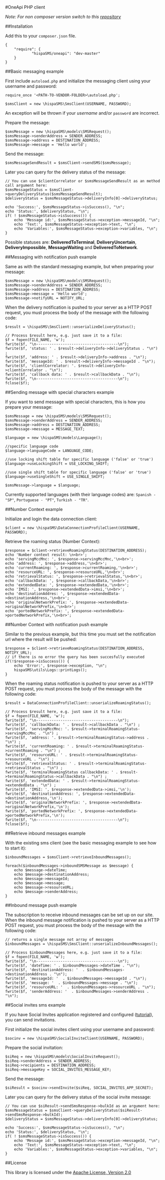 #OneApi PHP client


*Note: For non composer version switch to this [repository](https://github.com/hispaSMS/oneapi-php-non-composer)*

##Installation

Add this to your `composer.json` file.

    {
        "require": {
                "hispaSMS/oneapi": "dev-master"
        }
    }

##Basic messaging example

First include `autoload.php`  and initialize the messaging client using your username and password:
    
    require_once '<PATH-TO-VENDOR-FOLDER>\autoload.php';
    
    $smsClient = new \hispaSMS\SmsClient(USERNAME, PASSWORD);


An exception will be thrown if your *username* and/or `password` are incorrect.

Prepare the message:

    $smsMessage = new \hispaSMS\models\SMSRequest();
    $smsMessage->senderAddress = SENDER_ADDRESS;
    $smsMessage->address = DESTINATION_ADDRESS;
    $smsMessage->message = 'Hello world';

Send the message:

    $smsMessageSendResult = $smsClient->sendSMS($smsMessage);

Later you can query for the delivery status of the message:

    // You can use $clientCorrelator or $smsMessageSendResult as an method call argument here:
    $smsMessageStatus = $smsClient->queryDeliveryStatus($smsMessageSendResult);
    $deliveryStatus = $smsMessageStatus->deliveryInfo[0]->deliveryStatus;

    echo 'Success:', $smsMessageStatus->isSuccess(), "\n";
    echo 'Status:', $deliveryStatus, "\n";
    if( ! $smsMessageStatus->isSuccess()) {
        echo 'Message id:', $smsMessageStatus->exception->messageId, "\n";
        echo 'Text:', $smsMessageStatus->exception->text, "\n";
        echo 'Variables:', $smsMessageStatus->exception->variables, "\n";
    }


Possible statuses are: **DeliveredToTerminal**, **DeliveryUncertain**, **DeliveryImpossible**, **MessageWaiting** and **DeliveredToNetwork**.

##Messaging with notification push example

Same as with the standard messaging example, but when preparing your message:

    $smsMessage = new \hispaSMS\models\SMSRequest();
    $smsMessage->senderAddress = SENDER_ADDRESS;
    $smsMessage->address = DESTINATION_ADDRESS;
    $smsMessage->message = 'Hello world';
    $smsMessage->notifyURL = NOTIFY_URL;

When the delivery notification is pushed to your server as a HTTP POST request, you must process the body of the message with the following code:

    $result = \hispaSMS\SmsClient::unserializeDeliveryStatus();

    // Process $result here, e.g. just save it to a file:
    $f = fopen(FILE_NAME, 'w');
    fwrite($f, "\n-------------------------------------\n");
    fwrite($f, 'status: ' . $result->deliveryInfo->deliveryStatus . "\n") ;
    fwrite($f, 'address: ' . $result->deliveryInfo->address . "\n");
    fwrite($f, 'messageId: ' . $result->deliveryInfo->messageId . "\n");
    fwrite($f, 'clientCorrelator: '. $result->deliveryInfo->clientCorrelator . "\n");
    fwrite($f, 'callback data: ' . $result->callbackData . "\n");
    fwrite($f, "\n-------------------------------------\n");
    fclose($f);

##Sending message with special characters example

If you want to send message with special characters, this is how you prepare your message:

    $smsMessage = new \hispaSMS\models\SMSRequest();
    $smsMessage->senderAddress = SENDER_ADDRESS;
    $smsMessage->address = DESTINATION_ADDRESS;
    $smsMessage->message = MESSAGE_TEXT;
  
    $language = new \hispaSMS\models\Language();

    //specific language code
    $language->languageCode = LANGUAGE_CODE;

    //use locking shift table for specific language ('false' or 'true') 
    $language->useLockingShift = USE_LOCKING_SHIFT;

    //use single shift table for specific language ('false' or 'true')
    $language->useSingleShift = USE_SINGLE_SHIFT;

    $smsMessage->language = $language;

Currently supported languages (with their language codes) are: `Spanish - "SP"`, `Portuguese - "PT"`, `Turkish - "TR"`.

##Number Context example

Initialize and login the data connection client:

    $client = new \hispaSMS\DataConnectionProfileClient(USERNAME, PASSWORD);


Retrieve the roaming status (Number Context):

    $response = $client->retrieveRoamingStatus(DESTINATION_ADDRESS);
    echo 'Number context result: \n<br>';
    echo 'servingMccMnc: ', $response->servingMccMnc,'\n<br>';
    echo 'address: ', $response->address,'\n<br>';
    echo 'currentRoaming: ', $response->currentRoaming,'\n<br>';
    echo 'resourceURL: ', $response->resourceURL,'\n<br>';
    echo 'retrievalStatus: ', $response->retrievalStatus,'\n<br>';
    echo 'callbackData: ', $response->callbackData,'\n<br>';
    echo 'extendedData: ', $response->extendedData,'\n<br>';
    echo 'IMSI: ', $response->extendedData->imsi,'\n<br>';
    echo 'destinationAddres: ', $response->extendedData->destinationAddress,'\n<br>';
    echo 'originalNetworkPrefix: ', $response->extendedData->originalNetworkPrefix,'\n<br>';
    echo 'portedNetworkPrefix: ', $response->extendedData->portedNetworkPrefix,'\n<br>';


##Number Context with notification push example

Similar to the previous example, but this time you must set the notification url where the result will be pushed:

    $response = $client->retrieveRoamingStatus(DESTINATION_ADDRESS, NOTIFY_URL);
    // if there is no error the query has been succesfully executed
    if(!$response->isSuccess()) {
        echo 'Error:', $response->exception, "\n";
        hispaSMS\utils\Logs::printLogs();
    }


When the roaming status notification is pushed to your server as a HTTP POST request, you must process the body of the message with the following code:

    $result = DataConnectionProfileClient::unserializeRoamingStatus();

    // Process $result here, e.g. just save it to a file:
    $f = fopen(FILE_NAME, 'w');
    fwrite($f, "\n-------------------------------------\n");
    fwrite($f, 'callbackData: ' . $result->callbackData . "\n") ;
    fwrite($f, 'servingMccMnc: '. $result->terminalRoamingStatus->servingMccMnc . "\n") ;
    fwrite($f, 'address: '. $result->terminalRoamingStatus->address . "\n") ;
    fwrite($f, 'currentRoaming: ' . $result->terminalRoamingStatus->currentRoaming . "\n") ;
    fwrite($f, 'resourceURL: ' . $result->terminalRoamingStatus->resourceURL . "\n") ;
    fwrite($f, 'retrievalStatus: ' . $result->terminalRoamingStatus->retrievalStatus . "\n") ;
    fwrite($f, 'terminalRoamingStatus callbackData: ' . $result->terminalRoamingStatus->callbackData . "\n") ;
    fwrite($f, 'extendedData: ' . $result->terminalRoamingStatus->extendedData . "\n") ;
    fwrite($f, 'IMSI: ', $response->extendedData->imsi,'\n');
    fwrite($f, 'destinationAddress: ', $response->extendedData->destinationAddress,'\n');
    fwrite($f, 'originalNetworkPrefix: ', $response->extendedData->originalNetworkPrefix,'\n');
    fwrite($f, 'portedNetworkPrefix: ', $response->extendedData->portedNetworkPrefix,'\n');
    fwrite($f, "\n-------------------------------------\n");
    fclose($f);


##Retrieve inbound messages example

With the existing sms client (see the basic messaging example to see how to start it):

    $inboundMessages = $smsClient->retrieveInboundMessages();

    foreach($inboundMessages->inboundSMSMessage as $message) {
        echo $message->dateTime;
        echo $message->destinationAddress;
        echo $message->messageId;
        echo $message->message;
        echo $message->resourceURL;
        echo $message->senderAddress;
    }


##Inbound message push example

The subscription to receive inbound messages can be set up on our site.
When the inbound message notification is pushed to your server as a HTTP POST request, you must process the body of the message with the following code:

    // returns a single message not array of messages
    $inboundMessages = \hispaSMS\SmsClient::unserializeInboundMessages();

    // Process $inboundMessages here, e.g. just save it to a file:
    $f = fopen(FILE_NAME, 'w');
    fwrite($f, "\n-------------------------------------\n");
    fwrite($f, 'dateTime: ' . $inboundMessages->dateTime . "\n");
    fwrite($f, 'destinationAddress: '  . $inboundMessages->destinationAddress . "\n");
    fwrite($f, 'messageId: '  . $inboundMessages->messageId . "\n");
    fwrite($f, 'message: '  . $inboundMessages->message . "\n");
    fwrite($f, 'resourceURL: '  . $inboundMessages->resourceURL . "\n");
    fwrite($f, 'senderAddress: '  . $inboundMessages->senderAddress . "\n");

##Social invites sms example

If you have Social Invites application registered and configured ([tutorial](http://developer.hispaSMS.com/getting-started/tutorials/social-invite)), you can send invitations.

First initialize the social invites client using your username and password:

    $socinv = new \hispaSMS\SocialInviteClient(USERNAME, PASSWORD);

Prepare the social invitation:

    $siReq = new \hispaSMS\models\SocialInviteRequest();
    $siReq->senderAddress = SENDER_ADDRESS;
    $siReq->recipients = DESTINATION_ADDRESS;
    $siReq->messageKey = SOCIAL_INVITES_MESSAGE_KEY;

Send the message:

    $siResult = $socinv->sendInvite($siReq, SOCIAL_INVITES_APP_SECRET);

Later you can query for the delivery status of the social invite message:

    // You can use $siResult->sendSmsResponse->bulkId as an argument here:
    $smsMessageStatus = $smsClient->queryDeliveryStatus($siResult->sendSmsResponse->bulkId);
    $deliveryStatus = $smsMessageStatus->deliveryInfo[0]->deliveryStatus;

    echo 'Success:', $smsMessageStatus->isSuccess(), "\n";
    echo 'Status:', $deliveryStatus, "\n";
    if( ! $smsMessageStatus->isSuccess()) {
        echo 'Message id:', $smsMessageStatus->exception->messageId, "\n";
        echo 'Text:', $smsMessageStatus->exception->text, "\n";
        echo 'Variables:', $smsMessageStatus->exception->variables, "\n";
    }

##License

This library is licensed under the [Apache License, Version 2.0](http://www.apache.org/licenses/LICENSE-2.0)
